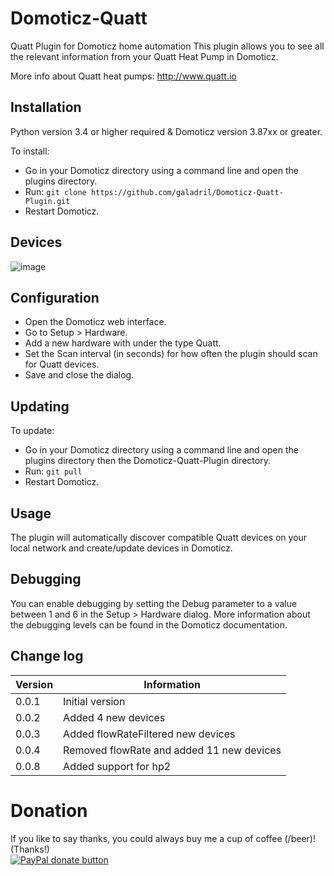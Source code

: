 
# Domoticz-Quatt

Quatt Plugin for Domoticz home automation
This plugin allows you to see all the relevant information from your Quatt Heat Pump in Domoticz.

More info about Quatt heat pumps:
http://www.quatt.io


## Installation

Python version 3.4 or higher required & Domoticz version 3.87xx or greater.

To install:
* Go in your Domoticz directory using a command line and open the plugins directory.
* Run: ```git clone https://github.com/galadril/Domoticz-Quatt-Plugin.git```
* Restart Domoticz.

## Devices

![image](https://github.com/galadril/Domoticz-Quatt-Plugin/assets/14561640/af425b0c-86d8-41f5-8eeb-795a2a2bb0ff)


## Configuration

* Open the Domoticz web interface.
* Go to Setup > Hardware.
* Add a new hardware with under the type Quatt.
* Set the Scan interval (in seconds) for how often the plugin should scan for Quatt devices.
* Save and close the dialog.


## Updating

To update:
* Go in your Domoticz directory using a command line and open the plugins directory then the Domoticz-Quatt-Plugin directory.
* Run: ```git pull```
* Restart Domoticz.


## Usage

The plugin will automatically discover compatible Quatt devices on your local network and create/update devices in Domoticz. 


## Debugging

You can enable debugging by setting the Debug parameter to a value between 1 and 6 in the Setup > Hardware dialog. More information about the debugging levels can be found in the Domoticz documentation.


## Change log

| Version | Information |
| ----- | ---------- |
| 0.0.1 | Initial version |
| 0.0.2 | Added 4 new devices |
| 0.0.3 | Added flowRateFiltered new devices |
| 0.0.4 | Removed flowRate and added 11 new devices |
| 0.0.8 | Added support for hp2 |


# Donation

If you like to say thanks, you could always buy me a cup of coffee (/beer)!   
(Thanks!)  
[![PayPal donate button](https://img.shields.io/badge/paypal-donate-yellow.svg)](https://www.paypal.me/markheinis)
